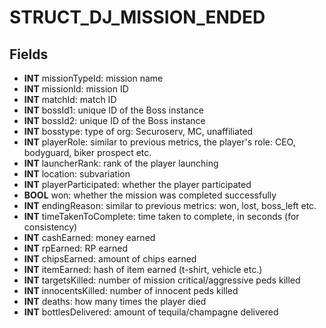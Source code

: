 # STRUCT_DJ_MISSION_ENDED

## Fields
* **INT** missionTypeId: mission name
* **INT** missionId: mission ID
* **INT** matchId: match ID
* **INT** bossId1: unique ID of the Boss instance
* **INT** bossId2: unique ID of the Boss instance
* **INT** bosstype: type of org: Securoserv, MC, unaffiliated
* **INT** playerRole: similar to previous metrics, the player's role: CEO, bodyguard, biker prospect etc.
* **INT** launcherRank: rank of the player launching
* **INT** location: subvariation
* **INT** playerParticipated: whether the player participated
* **BOOL** won: whether the mission was completed successfully
* **INT** endingReason: similar to previous metrics: won, lost, boss_left etc.
* **INT** timeTakenToComplete: time taken to complete, in seconds (for consistency)
* **INT** cashEarned: money earned
* **INT** rpEarned: RP earned
* **INT** chipsEarned: amount of chips earned
* **INT** itemEarned: hash of item earned (t-shirt, vehicle etc.)
* **INT** targetsKilled: number of mission critical/aggressive peds killed
* **INT** innocentsKilled: number of innocent peds killed
* **INT** deaths: how many times the player died
* **INT** bottlesDelivered: amount of tequila/champagne delivered